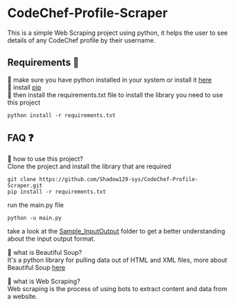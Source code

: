 # CodeChef-Profile-Scraper
This is a simple Web Scraping project using python, it helps the user to see details of any CodeChef profile by their username.

## Requirements 🔧
:small_blue_diamond: make sure you have python installed in your system or install it [here](https://www.python.org/downloads/)<br/>
:small_blue_diamond: install [pip](https://pip.pypa.io/en/stable/)<br/>
:small_blue_diamond: then install the requirements.txt file to install the library you need to use this project<br/>
```terminal
python install -r requirements.txt
```

## FAQ ❓
:beginner:  how to use this project?<br/>
Clone the project and install the library that are required
```terminal
git clone https://github.com/Shadow129-sys/CodeChef-Profile-Scraper.git
pip install -r requirements.txt
```
  run the main.py file
```terminal
python -u main.py
```
take a look at the [Sample_InputOutput](https://github.com/Shadow129-sys/CodeChef-Profile-Scraper/tree/main/Sample_InputOutput) folder to get a better understanding about the input output format.

:beginner:  what is Beautiful Soup?<br/>
It's a python library for pulling data out of HTML and XML files, more about Beautiful Soup [here](https://www.crummy.com/software/BeautifulSoup/bs4/doc/)

:beginner:  what is Web Scraping?<br/>
Web scraping is the process of using bots to extract content and data from a website.

